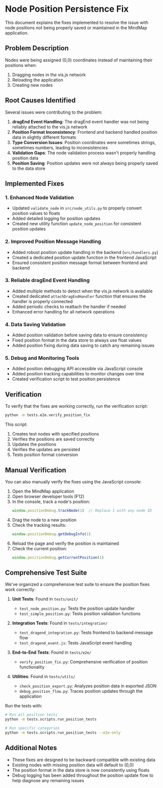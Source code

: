 # Node Position Persistence Fix

This document explains the fixes implemented to resolve the issue with node positions not being properly saved or maintained in the MindMap application.

## Problem Description

Nodes were being assigned (0,0) coordinates instead of maintaining their positions when:
1. Dragging nodes in the vis.js network
2. Reloading the application
3. Creating new nodes

## Root Causes Identified

Several issues were contributing to the problem:

1. **dragEnd Event Handling**: The dragEnd event handler was not being reliably attached to the vis.js network
2. **Position Format Inconsistency**: Frontend and backend handled position data in slightly different formats
3. **Type Conversion Issues**: Position coordinates were sometimes strings, sometimes numbers, leading to inconsistencies
4. **Validation Gaps**: The node validation process wasn't properly handling position data
5. **Position Saving**: Position updates were not always being properly saved to the data store

## Implemented Fixes

### 1. Enhanced Node Validation
- Updated `validate_node` in `src/node_utils.py` to properly convert position values to floats
- Added detailed logging for position updates
- Created new utility function `update_node_position` for consistent position updates

### 2. Improved Position Message Handling
- Added robust position update handling in the backend (`src/handlers.py`)
- Created a dedicated position update function in the frontend JavaScript
- Ensured consistent position message format between frontend and backend

### 3. Reliable dragEnd Event Handling
- Added multiple methods to detect when the vis.js network is available
- Created dedicated `attachDragEndHandler` function that ensures the handler is properly connected
- Added periodic checks to reattach the handler if needed
- Enhanced error handling for all network operations

### 4. Data Saving Validation
- Added position validation before saving data to ensure consistency
- Fixed position format in the data store to always use float values
- Added position fixing during data saving to catch any remaining issues

### 5. Debug and Monitoring Tools
- Added position debugging API accessible via JavaScript console
- Added position tracking capabilities to monitor changes over time
- Created verification script to test position persistence

## Verification

To verify that the fixes are working correctly, run the verification script:

```bash
python -m tests.e2e.verify_position_fix
```

This script:
1. Creates test nodes with specified positions
2. Verifies the positions are saved correctly
3. Updates the positions
4. Verifies the updates are persisted
5. Tests position format conversion

## Manual Verification

You can also manually verify the fixes using the JavaScript console:

1. Open the MindMap application
2. Open browser developer tools (F12)
3. In the console, track a node's position:
   ```javascript
   window.positionDebug.trackNode(1)  // Replace 1 with any node ID
   ```
4. Drag the node to a new position
5. Check the tracking results:
   ```javascript
   window.positionDebug.getDebugInfo(1)
   ```
6. Reload the page and verify the position is maintained
7. Check the current position:
   ```javascript
   window.positionDebug.getCurrentPosition(1)
   ```

## Comprehensive Test Suite

We've organized a comprehensive test suite to ensure the position fixes work correctly:

1. **Unit Tests**: Found in `tests/unit/`
   - `test_node_position.py`: Tests the position update handler
   - `test_simple_position.py`: Tests position validation functions

2. **Integration Tests**: Found in `tests/integration/`
   - `test_dragend_integration.py`: Tests frontend to backend message flow
   - `test_dragend_event.js`: Tests JavaScript event handling

3. **End-to-End Tests**: Found in `tests/e2e/`
   - `verify_position_fix.py`: Comprehensive verification of position functionality

4. **Utilities**: Found in `tests/utils/`
   - `check_position_export.py`: Analyzes position data in exported JSON
   - `debug_position_flow.py`: Traces position updates through the application

Run the tests with:

```bash
# Run all position tests
python -m tests.scripts.run_position_tests

# Run specific categories
python -m tests.scripts.run_position_tests --e2e-only
```

## Additional Notes

- These fixes are designed to be backward compatible with existing data
- Existing nodes with missing position data will default to (0,0)
- The position format in the data store is now consistently using floats
- Debug logging has been added throughout the position update flow to help diagnose any remaining issues 